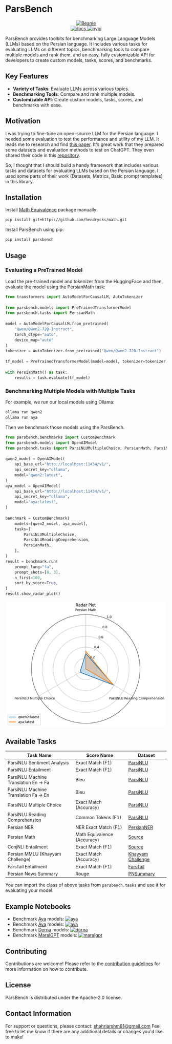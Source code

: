 # ParsBench

<div align="center">
    <a href="https://github.com/shahriarshm/parsbench">
        <img src="https://raw.githubusercontent.com/shahriarshm/parsbench/main/docs/imgs/banner-black.png" alt="Beanie" width="480" height="240">
    </a>
    <br>
    <a href="https://shahriarshm.github.io/parsbench/">
        <img src="https://shields.io/badge/-docs-blue" alt="docs">
    </a>
    <a href="https://pypi.python.org/pypi/parsbench">
        <img src="https://img.shields.io/pypi/v/parsbench.svg" alt="pypi">
    </a>
</div>

ParsBench provides toolkits for benchmarking Large Language Models (LLMs) based on the Persian language. It includes various tasks for evaluating LLMs on different topics, benchmarking tools to compare multiple models and rank them, and an easy, fully customizable API for developers to create custom models, tasks, scores, and benchmarks.

## Key Features

- **Variety of Tasks**: Evaluate LLMs across various topics.
- **Benchmarking Tools**: Compare and rank multiple models.
- **Customizable API**: Create custom models, tasks, scores, and benchmarks with ease.

## Motivation

I was trying to fine-tune an open-source LLM for the Persian language. I needed some evaluation to test the performance and utility of my LLM. It leads me to research and find [this paper](https://arxiv.org/abs/2404.02403). It's great work that they prepared some datasets and evaluation methods to test on ChatGPT. They even shared their code in this [repository](https://github.com/Ipouyall/Benchmarking_ChatGPT_for_Persian).

So, I thought that I should build a handy framework that includes various tasks and datasets for evaluating LLMs based on the Persian language. I used some parts of their work (Datasets, Metrics, Basic prompt templates) in this library.

## Installation

Install [Math Equivalence](https://github.com/hendrycks/math) package manually:

```bash
pip install git+https://github.com/hendrycks/math.git
```

Install ParsBench using pip:

```bash
pip install parsbench
```

## Usage

### Evaluating a PreTrained Model

Load the pre-trained model and tokenizer from the HuggingFace and then, evaluate the model using the PersianMath task:

```python
from transformers import AutoModelForCausalLM, AutoTokenizer

from parsbench.models import PreTrainedTransformerModel
from parsbench.tasks import PersianMath

model = AutoModelForCausalLM.from_pretrained(
    "Qwen/Qwen2-72B-Instruct",
    torch_dtype="auto",
    device_map="auto"
)
tokenizer = AutoTokenizer.from_pretrained("Qwen/Qwen2-72B-Instruct")

tf_model = PreTrainedTransformerModel(model=model, tokenizer=tokenizer)

with PersianMath() as task:
    results = task.evaluate(tf_model)
```

### Benchmarking Multiple Models with Multiple Tasks

For example, we run our local models using Ollama:

```bash
ollama run qwen2
ollama run aya
```

Then we benchmark those models using the ParsBench.

```python
from parsbench.benchmarks import CustomBenchmark
from parsbench.models import OpenAIModel
from parsbench.tasks import ParsiNLUMultipleChoice, PersianMath, ParsiNLUReadingComprehension

qwen2_model = OpenAIModel(
    api_base_url="http://localhost:11434/v1/",
    api_secret_key="ollama",
    model="qwen2:latest",
)
aya_model = OpenAIModel(
    api_base_url="http://localhost:11434/v1/",
    api_secret_key="ollama",
    model="aya:latest",
)

benchmark = CustomBenchmark(
    models=[qwen2_model, aya_model],
    tasks=[
        ParsiNLUMultipleChoice,
        ParsiNLUReadingComprehension,
        PersianMath,
    ],
)
result = benchmark.run(
    prompt_lang="fa",
    prompt_shots=[0, 3],
    n_first=100,
    sort_by_score=True,
)
result.show_radar_plot()
```

![Benchmark Bar Plot](docs/imgs/radarplot.png)

## Available Tasks

| Task Name                   | Score Name       | Dataset      |
|-----------------------------|------------------|--------------|
| ParsiNLU Sentiment Analysis | Exact Match (F1) | [ParsiNLU](https://huggingface.co/datasets/persiannlp/parsinlu_sentiment) |
| ParsiNLU Entailment | Exact Match (F1) | [ParsiNLU](https://huggingface.co/datasets/persiannlp/parsinlu_entailment) |
| ParsiNLU Machine Translation En -> Fa | Bleu | [ParsiNLU](https://huggingface.co/datasets/persiannlp/parsinlu_translation_en_fa) |
| ParsiNLU Machine Translation Fa -> En | Bleu | [ParsiNLU](https://huggingface.co/datasets/persiannlp/parsinlu_translation_fa_en) |
| ParsiNLU Multiple Choice | Exact Match (Accuracy) | [ParsiNLU](https://github.com/persiannlp/parsinlu) |
| ParsiNLU Reading Comprehension | Common Tokens (F1) | [ParsiNLU](https://huggingface.co/datasets/persiannlp/parsinlu_reading_comprehension) |
| Persian NER | NER Exact Match (F1) | [PersianNER](https://github.com/HaniehP/PersianNER) |
| Persian Math | Math Equivalence (Accuracy) | [Source](https://github.com/Ipouyall/Benchmarking_ChatGPT_for_Persian) |
| ConjNLI Entailment | Exact Match (F1) | [Source](https://github.com/Ipouyall/Benchmarking_ChatGPT_for_Persian) |
| Persian MMLU (Khayyam Challenge) | Exact Match (Accuracy) | [Khayyam Challenge](https://huggingface.co/datasets/raia-center/khayyam-challenge) |
| FarsTail Entailment | Exact Match (F1) | [FarsTail](https://github.com/dml-qom/FarsTail) |
| Persian News Summary | Rouge | [PNSummary](https://huggingface.co/datasets/HooshvareLab/pn_summary) |

You can import the class of above tasks from `parsbench.tasks` and use it for evaluating your model.

## Example Notebooks

- Benchmark [Aya](https://huggingface.co/CohereForAI) models: [![aya](https://colab.research.google.com/assets/colab-badge.svg)](https://colab.research.google.com/drive/1aPayB9AaheDxT7zS4A_4SAMH3a7mIDFX?usp=sharing)
- Benchmark [Ava](https://huggingface.co/MehdiHosseiniMoghadam) models: [![ava](https://colab.research.google.com/assets/colab-badge.svg)](https://drive.google.com/file/d/1ToJ8gTQz1ifU70EBAM7fZG2LIOY4zAp0/view?usp=sharing)
- Benchmark [Dorna](https://huggingface.co/PartAI) models: [![dorna](https://colab.research.google.com/assets/colab-badge.svg)](https://drive.google.com/file/d/1f64d0GnmcQIZ-tlN8cg49pPdiwlVlWvi/view?usp=sharing)
- Benchmark [MaralGPT](https://huggingface.co/MaralGPT) models: [![maralgpt](https://colab.research.google.com/assets/colab-badge.svg)](https://drive.google.com/file/d/1ZfjxPa4CfAZdQgtPaEt3nnX180A825ZF/view?usp=sharing)

## Contributing

Contributions are welcome! Please refer to the [contribution guidelines](docs/contribution.md) for more information on how to contribute.

## License

ParsBench is distributed under the Apache-2.0 license.

## Contact Information

For support or questions, please contact: [shahriarshm81@gmail.com](mailto:shahriarshm81@gmail.com)
Feel free to let me know if there are any additional details or changes you'd like to make!

